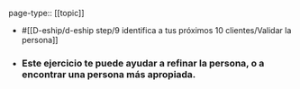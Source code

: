 page-type:: [[topic]]

- #[[D-eship/d-eship step/9 identifica a tus próximos 10 clientes/Validar la persona]]

- ### Este ejercicio te puede ayudar a refinar la persona, o a encontrar una persona más apropiada.



